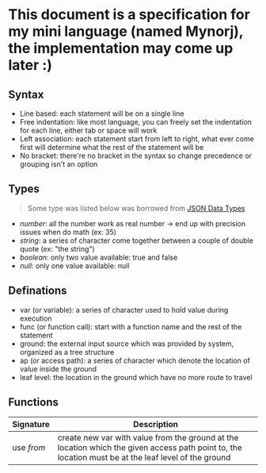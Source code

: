 
# This document is a specification for my mini language (named Mynorj), the implementation may come up later :)
## Syntax
- Line based: each statement will be on a single line
- Free indentation: like most language, you can freely set the indentation for each line, either tab or space will work
- Left association: each statement start from left to right, what ever come first will determine what the rest of the statement will be
- No bracket: there're no bracket in the syntax so change precedence or grouping isn't an option

## Types
> Some type was listed below was borrowed from [JSON Data Types](https://www.w3schools.com/js/js_json_datatypes.asp)
- *number*: all the number work as real number -> end up with precision issues when do math (ex: 35)
- *string*: a series of character come together between a couple of double quote (ex: "the string")
- *boolean*: only two value available: true and false
- *null*: only one value available: null

## Definations
- var (or variable): a series of character used to hold value during execution
- func (or function call): start with a function name and the rest of the statement
- ground: the external input source which was provided by system, organized as a tree structure
- ap (or access path): a series of character which denote the location of value inside the ground
- leaf level: the location in the ground which have no more route to travel

## Functions
| Signature | Description |
| --- | --- |
| use <var> from <ap> | create new var with value from the ground at the location which the given access path point to, the location must be at the leaf level of the ground |

